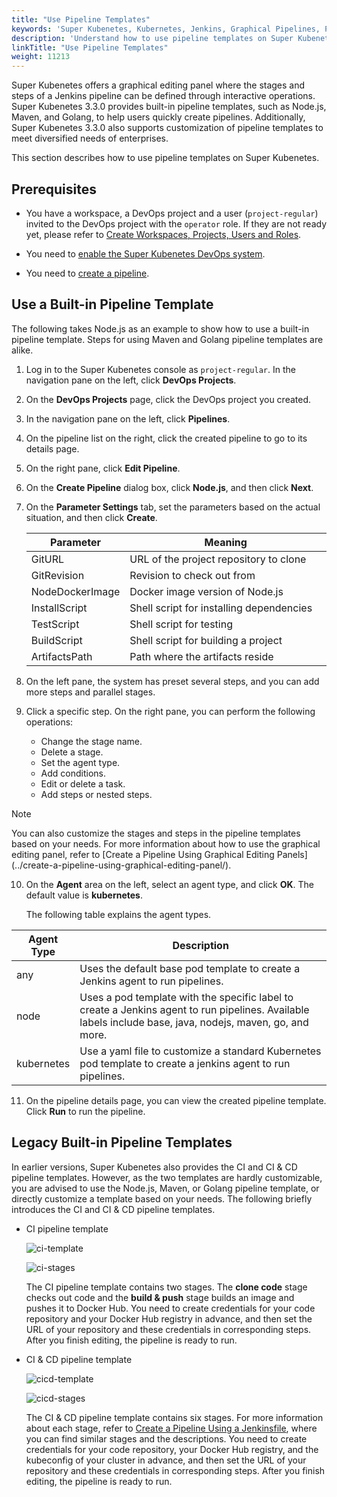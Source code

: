 ```yaml
---
title: "Use Pipeline Templates"
keywords: 'Super Kubenetes, Kubernetes, Jenkins, Graphical Pipelines, Pipeline Templates'
description: 'Understand how to use pipeline templates on Super Kubenetes.'
linkTitle: "Use Pipeline Templates"
weight: 11213
---
```


Super Kubenetes offers a graphical editing panel where the stages and steps of a Jenkins pipeline can be defined through interactive operations. Super Kubenetes 3.3.0 provides built-in pipeline templates, such as Node.js, Maven, and Golang, to help users quickly create pipelines. Additionally, Super Kubenetes 3.3.0 also supports customization of pipeline templates to meet diversified needs of enterprises.

This section describes how to use pipeline templates on Super Kubenetes.
## Prerequisites

- You have a workspace, a DevOps project and a user (`project-regular`) invited to the DevOps project with the `operator` role. If they are not ready yet, please refer to [Create Workspaces, Projects, Users and Roles](../../../../quick-start/create-workspace-and-project/).

- You need to [enable the Super Kubenetes DevOps system](../../../../pluggable-components/devops/).

- You need to [create a pipeline](../../../how-to-use/pipelines/create-a-pipeline-using-graphical-editing-panel/).

## Use a Built-in Pipeline Template

The following takes Node.js as an example to show how to use a built-in pipeline template. Steps for using Maven and Golang pipeline templates are alike.


1. Log in to the Super Kubenetes console as `project-regular`. In the navigation pane on the left, click **DevOps Projects**.

2. On the **DevOps Projects** page, click the DevOps project you created.

3. In the navigation pane on the left, click **Pipelines**.

4. On the pipeline list on the right, click the created pipeline to go to its details page.

5. On the right pane, click **Edit Pipeline**.

6. On the **Create Pipeline** dialog box, click **Node.js**, and then click **Next**.


7. On the **Parameter Settings** tab, set the parameters based on the actual situation, and then click **Create**.
   
   <table>
   <thead>
   <tr>
      <th>
         Parameter
      </th>
      <th>
         Meaning
      </th>
   </tr>
   </thead>
   <tbody>
   <tr>
      <td>
         GitURL
      </td>
      <td>
         URL of the project repository to clone
      </td>
   </tr>
   <tr>
      <td>
         GitRevision
      </td>
      <td>
         Revision to check out from
      </td>
   </tr>
   <tr>
      <td>
         NodeDockerImage
      </td>
      <td>
         Docker image version of Node.js
      </td>
   </tr>
   <tr>
      <td>
         InstallScript
      </td>
      <td>
         Shell script for installing dependencies
      </td>
   </tr>
   <tr>
      <td>
         TestScript
      </td>
      <td>
         Shell script for testing
      </td>
   </tr>
   <tr>
      <td>
         BuildScript
      </td>
      <td>
         Shell script for building a project
      </td>
   </tr>
   <tr>
      <td>
         ArtifactsPath
      </td>
      <td>
         Path where the artifacts reside
      </td>
   </tr>
   </tbody>
   </table>

8. On the left pane, the system has preset several steps, and you can add more steps and parallel stages.

9. Click a specific step. On the right pane, you can perform the following operations:
   - Change the stage name.
   - Delete a stage.
   - Set the agent type.
   - Add conditions.
   - Edit or delete a task.
   - Add steps or nested steps.
   
<div className="notices note">
  <p>Note</p>
  <div>
    You can also customize the stages and steps in the pipeline templates based on your needs. For more information about how to use the graphical editing panel, refer to [Create a Pipeline Using Graphical Editing Panels](../create-a-pipeline-using-graphical-editing-panel/).
  </div>
</div>

10. On the **Agent** area on the left, select an agent type, and click **OK**. The default value is **kubernetes**.
    
    The following table explains the agent types.

    <style>
    table th:first-of-type {
        width: 20%;
    }
    table th:nth-of-type(2) {
        width: 80%;
    }
    </style>
   <table>
   <thead>
   <tr>
      <th>
         Agent Type
      </th>
      <th>
         Description
      </th>
   </tr>
   </thead>
   <tbody>
   <tr>
      <td>
         any
      </td>
      <td>
         Uses the default base pod template to create a Jenkins agent to run pipelines.
      </td>
   </tr>
   <tr>
      <td>
         node
      </td>
      <td>
         Uses a pod template with the specific label to create a Jenkins agent to run pipelines. Available labels include base, java, nodejs, maven, go, and more.
      </td>
   </tr>
   <tr>
      <td>
         kubernetes
      </td>
      <td>
         Use a yaml file to customize a standard Kubernetes pod template to create a jenkins agent to run pipelines.
      </td>
   </tr>
   </tbody>
   </table>

11. On the pipeline details page, you can view the created pipeline template. Click **Run** to run the pipeline.

## Legacy Built-in Pipeline Templates

In earlier versions, Super Kubenetes also provides the CI and CI & CD pipeline templates. However, as the two templates are hardly customizable, you are advised to use the Node.js, Maven, or Golang pipeline template, or directly customize a template based on your needs.
The following briefly introduces the CI and CI & CD pipeline templates.

- CI pipeline template

   ![ci-template](/dist/assets/docs/v3.3/devops-user-guide/using-devops/use-pipeline-templates/ci-template.png)

   ![ci-stages](/dist/assets/docs/v3.3/devops-user-guide/using-devops/use-pipeline-templates/ci-stages.png)

   The CI pipeline template contains two stages. The **clone code** stage checks out code and the **build & push** stage builds an image and pushes it to Docker Hub. You need to create credentials for your code repository and your Docker Hub registry in advance, and then set the URL of your repository and these credentials in corresponding steps. After you finish editing, the pipeline is ready to run.

- CI & CD pipeline template

   ![cicd-template](/dist/assets/docs/v3.3/devops-user-guide/using-devops/use-pipeline-templates/cicd-template.png)

   ![cicd-stages](/dist/assets/docs/v3.3/devops-user-guide/using-devops/use-pipeline-templates/cicd-stages.png)

   The CI & CD pipeline template contains six stages. For more information about each stage, refer to [Create a Pipeline Using a Jenkinsfile](../create-a-pipeline-using-jenkinsfile/#pipeline-overview), where you can find similar stages and the descriptions. You need to create credentials for your code repository, your Docker Hub registry, and the kubeconfig of your cluster in advance, and then set the URL of your repository and these credentials in corresponding steps. After you finish editing, the pipeline is ready to run.